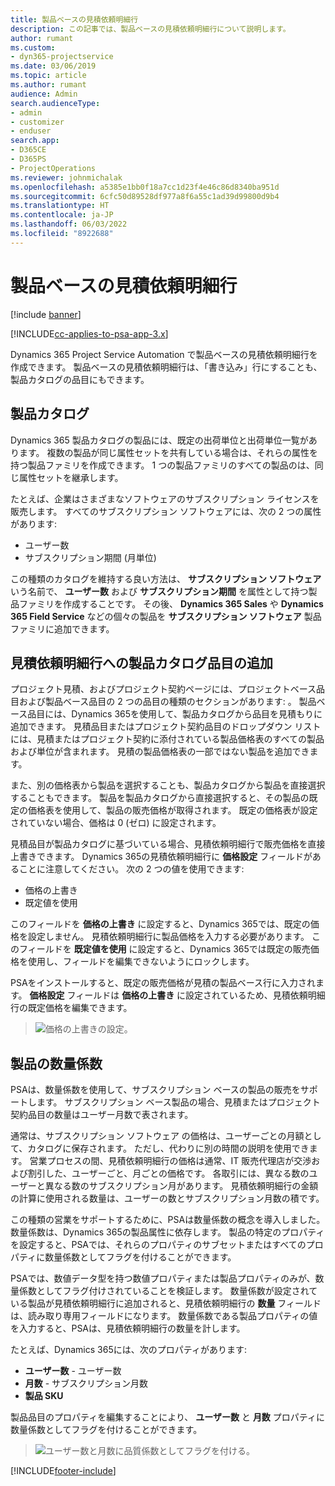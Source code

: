 ```yaml
---
title: 製品ベースの見積依頼明細行
description: この記事では、製品ベースの見積依頼明細行について説明します。
author: rumant
ms.custom:
- dyn365-projectservice
ms.date: 03/06/2019
ms.topic: article
ms.author: rumant
audience: Admin
search.audienceType:
- admin
- customizer
- enduser
search.app:
- D365CE
- D365PS
- ProjectOperations
ms.reviewer: johnmichalak
ms.openlocfilehash: a5385e1bb0f18a7cc1d23f4e46c86d8340ba951d
ms.sourcegitcommit: 6cfc50d89528df977a8f6a55c1ad39d99800d9b4
ms.translationtype: HT
ms.contentlocale: ja-JP
ms.lasthandoff: 06/03/2022
ms.locfileid: "8922688"
---
```

# <a name="product-based-quote-lines"></a>製品ベースの見積依頼明細行

[!include [banner](../includes/psa-now-project-operations.md)]

[!INCLUDE[cc-applies-to-psa-app-3.x](../includes/cc-applies-to-psa-app-3x.md)]


Dynamics 365 Project Service Automation で製品ベースの見積依頼明細行を作成できます。 製品ベースの見積依頼明細行は、「書き込み」行にすることも、製品カタログの品目にもできます。

## <a name="product-catalog"></a>製品カタログ

Dynamics 365 製品カタログの製品には、既定の出荷単位と出荷単位一覧があります。 複数の製品が同じ属性セットを共有している場合は、それらの属性を持つ製品ファミリを作成できます。 1 つの製品ファミリのすべての製品のは、同じ属性セットを継承します。

たとえば、企業はさまざまなソフトウェアのサブスクリプション ライセンスを販売します。 すべてのサブスクリプション ソフトウェアには、次の 2 つの属性があります:

- ユーザー数 
- サブスクリプション期間 (月単位)

この種類のカタログを維持する良い方法は、 **サブスクリプション ソフトウェア** いう名前で、 **ユーザー数** および **サブスクリプション期間** を属性として持つ製品ファミリを作成することです。 その後、 **Dynamics 365 Sales** や **Dynamics 365 Field Service** などの個々の製品を **サブスクリプション ソフトウェア** 製品ファミリに追加できます。

## <a name="adding-product-catalog-items-to-a-project-quote"></a>見積依頼明細行への製品カタログ品目の追加

プロジェクト見積、およびプロジェクト契約ページには、プロジェクトベース品目および製品ベース品目の 2 つの品目の種類のセクションがあります: 。 製品ベース品目には、Dynamics 365を使用して、製品カタログから品目を見積もりに追加できます。 見積品目またはプロジェクト契約品目のドロップダウン リストには、見積またはプロジェクト契約に添付されている製品価格表のすべての製品および単位が含まれます。 見積の製品価格表の一部ではない製品を追加できます。

また、別の価格表から製品を選択することも、製品カタログから製品を直接選択することもできます。 製品を製品カタログから直接選択すると、その製品の既定の価格表を使用して、製品の販売価格が取得されます。 既定の価格表が設定されていない場合、価格は 0 (ゼロ) に設定されます。

見積品目が製品カタログに基づいている場合、見積依頼明細行で販売価格を直接上書きできます。 Dynamics 365の見積依頼明細行に **価格設定** フィールドがあることに注意してください。 次の 2 つの値を使用できます:

- 価格の上書き  
- 既定値を使用

このフィールドを **価格の上書き** に設定すると、Dynamics 365では、既定の価格を設定しません。 見積依頼明細行に製品価格を入力する必要があります。 このフィールドを **既定値を使用** に設定すると、Dynamics 365では既定の販売価格を使用し、フィールドを編集できないようにロックします。

PSAをインストールすると、既定の販売価格が見積の製品ベース行に入力されます。 **価格設定** フィールドは **価格の上書き** に設定されているため、見積依頼明細行の既定価格を編集できます。

> ![価格の上書きの設定。](media/basic-guide-10.png)
 
## <a name="quantity-factors-for-products"></a>製品の数量係数

PSAは、数量係数を使用して、サブスクリプション ベースの製品の販売をサポートします。 サブスクリプション ベース製品の場合、見積またはプロジェクト契約品目の数量はユーザー月数で表されます。

通常は、サブスクリプション ソフトウェア の価格は、ユーザーごとの月額として、カタログに保存されます。 ただし、代わりに別の時間の説明を使用できます。 営業プロセスの間、見積依頼明細行の価格は通常、IT 販売代理店が交渉および割引した、ユーザーごと、月ごとの価格です。 各取引には、異なる数のユーザーと異なる数のサブスクリプション月があります。 見積依頼明細行の金額の計算に使用される数量は、ユーザーの数とサブスクリプション月数の積です。

この種類の営業をサポートするために、PSAは数量係数の概念を導入しました。 数量係数は、Dynamics 365の製品属性に依存します。 製品の特定のプロパティを設定すると、PSAでは、それらのプロパティのサブセットまたはすべてのプロパティに数量係数としてフラグを付けることができます。

PSAでは、数値データ型を持つ数値プロパティまたは製品プロパティのみが、数量係数としてフラグ付けされていることを検証します。 数量係数が設定されている製品が見積依頼明細行に追加されると、見積依頼明細行の **数量** フィールドは、読み取り専用フィールドになります。 数量係数である製品プロパティの値を入力すると、PSAは、見積依頼明細行の数量を計します。

たとえば、Dynamics 365には、次のプロパティがあります: 

- **ユーザー数** - ユーザー数 
- **月数** - サブスクリプション月数
- **製品 SKU** 

製品品目のプロパティを編集することにより、 **ユーザー数** と **月数** プロパティに数量係数としてフラグを付けることができます。 

> ![ユーザー数と月数に品質係数としてフラグを付ける。](media/basic-guide-11.png)
 


[!INCLUDE[footer-include](../includes/footer-banner.md)]
